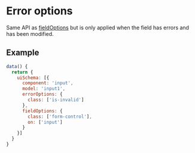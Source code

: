 # Error options

Same API as [fieldOptions](fieldOptions.md) but is only applied when the field has errors and has been modified.

## Example

```js
data() {
  return {
    uiSchema: [{
      component: 'input',
      model: 'input1',
      errorOptions: {
        class: ['is-invalid']
      },
      fieldOptions: {
        class: ['form-control'],
        on: ['input']
      }
    }]
  }
}
```
